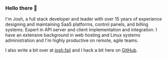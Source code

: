 ### Hello there 👋

I'm Josh, a full stack developer and leader with over 15 years of experience designing and maintaining SaaS platforms, control panels, and billing systems. Expert in API server and client implementation and integration. I have an extensive background in web hosting and Linux systems administration and I'm highly productive on remote, agile teams.

I also write a bit over at [josh.fail][1] and I hack a bit here on [GitHub][2].

[1]: https://josh.fail/
[2]: https://github.com/itspriddle

<!--
**itspriddle/itspriddle** is a ✨ _special_ ✨ repository because its `README.md` (this file) appears on your GitHub profile.

Here are some ideas to get you started:

- 🔭 I’m currently working on ...
- 🌱 I’m currently learning ...
- 👯 I’m looking to collaborate on ...
- 🤔 I’m looking for help with ...
- 💬 Ask me about ...
- 📫 How to reach me: ...
- 😄 Pronouns: ...
- ⚡ Fun fact: ...
-->
